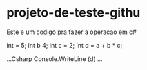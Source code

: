 # projeto-de-teste-githu

Este e um codigo pra fazer a operacao em c#

 int = 5;
 int b 4;
 int c = 2;
 int d = a + b * c;

 ...Csharp
 Console.WriteLine (d)
 ...